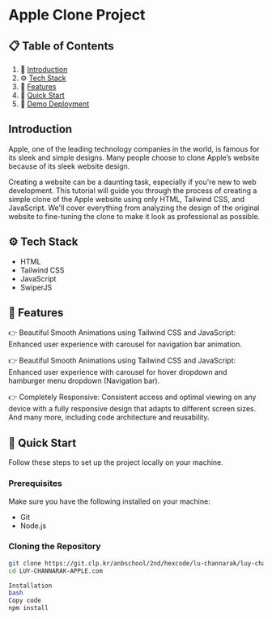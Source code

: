 # Apple Clone Project

## 📋 Table of Contents
1. 🤖 [Introduction](#introduction)
2. ⚙️ [Tech Stack](#tech-stack)
3. 🔋 [Features](#features)
4. 🤸 [Quick Start](#quick-start)
5. 🔗 [Demo Deployment](#demo-deployment)

## Introduction

Apple, one of the leading technology companies in the world, is famous for its sleek and simple designs. Many people choose to clone Apple’s website because of its sleek website design.

Creating a website can be a daunting task, especially if you're new to web development. This tutorial will guide you through the process of creating a simple clone of the Apple website using only HTML, Tailwind CSS, and JavaScript. We'll cover everything from analyzing the design of the original website to fine-tuning the clone to make it look as professional as possible.

## ⚙️ Tech Stack

- HTML
- Tailwind CSS
- JavaScript
- SwiperJS

## 🔋 Features

👉 Beautiful Smooth Animations using Tailwind CSS and JavaScript: Enhanced user experience with carousel for navigation bar animation.

👉 Beautiful Smooth Animations using Tailwind CSS and JavaScript: Enhanced user experience with carousel for hover dropdown and hamburger menu dropdown (Navigation bar).

👉 Completely Responsive: Consistent access and optimal viewing on any device with a fully responsive design that adapts to different screen sizes. And many more, including code architecture and reusability.

## 🤸 Quick Start

Follow these steps to set up the project locally on your machine.

### Prerequisites

Make sure you have the following installed on your machine:
- Git
- Node.js

### Cloning the Repository

```bash
git clone https://git.clp.kr/anbschool/2nd/hexcode/lu-channarak/luy-channarak-apple.com
cd LUY-CHANNARAK-APPLE.com

Installation
bash
Copy code
npm install
